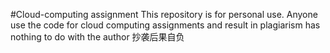 #Cloud-computing assignment
This repository is for personal use. Anyone use the code for cloud computing assignments and result in plagiarism has nothing to do with the author
抄袭后果自负
